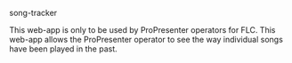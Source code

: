 song-tracker

This web-app is only to be used by ProPresenter operators for FLC.  This web-app allows the ProPresenter operator to see the way individual songs
have been played in the past.

